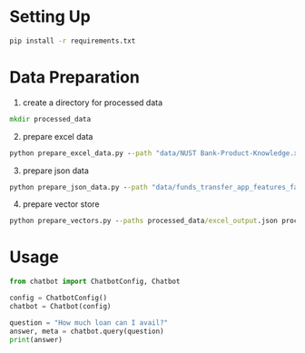 
# Setting Up

```cmd
pip install -r requirements.txt
```

# Data Preparation

1. create a directory for processed data
```cmd
mkdir processed_data
```

2. prepare excel data
```cmd
python prepare_excel_data.py --path "data/NUST Bank-Product-Knowledge.xlsx" --output "processed_data/excel_output.json" --verbose
```

3. prepare json data
```cmd
python prepare_json_data.py --path "data/funds_transfer_app_features_faq (1).json" --output "processed_data/json_output.json" --verbose
```

4. prepare vector store
```cmd
python prepare_vectors.py --paths processed_data/excel_output.json processed_data/json_output.json --output processed_data/vector_store.json --verbose
```

# Usage

```py
from chatbot import ChatbotConfig, Chatbot

config = ChatbotConfig()
chatbot = Chatbot(config)

question = "How much loan can I avail?"
answer, meta = chatbot.query(question)
print(answer)
```
